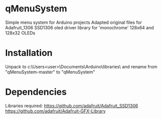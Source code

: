 qMenuSystem
===========

Simple menu system for Arduino projects
Adapted original files for Adafruit_1306 SSD1306 oled driver library for 'monochrome' 128x64 and 128x32 OLEDs


Installation
============

Unpack to c:\Users\<user>\Documents\Arduino\libraries\ and rename from "qMenuSystem-master" to "qMenuSystem"


Dependencies
============

Libraries required:
https://github.com/adafruit/Adafruit_SSD1306
https://github.com/adafruit/Adafruit-GFX-Library
